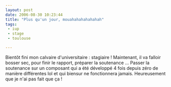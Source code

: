 ```yaml
---
layout: post
date: 2006-08-30 10:23:44
title: "Plus qu'un jour, mouahahahahahahah"
tags:
 - iup
 - stage
 - toulouse

---
```


Bientôt fini mon calvaire d'universitaire : stagiaire ! Maintenant, il va falloir bosser sec, pour finir le rapport, préparer la soutenance ... Passer la soutenance sur un composant qui a été développé 4 fois depuis zéro de manière différentes lol et qui biensur ne fonctionnera jamais. Heureusement que je n'ai pas fait que ça !
